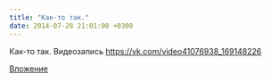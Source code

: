 ```yaml
---
title: "Как-то так."
date: 2014-07-28 21:01:00 +0300
---
```


Как-то так.
Видеозапись
https://vk.com/video41076938_169148226

[Вложение](https://vk.com/video41076938_169148226)
